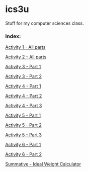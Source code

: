 ics3u
=====

Stuff for my computer sciences class.

<h3>Index:</h3>

<a href="https://github.com/edwinfinch/ics3u/tree/master/Activity1">Activity 1 - All parts</a>

<a href="https://github.com/edwinfinch/ics3u/tree/master/Activity2">Activity 2 - All parts</a>

<a href="https://github.com/edwinfinch/ics3u/tree/master/Activity3-part1">Activity 3 - Part 1</a>

<a href="https://github.com/edwinfinch/ics3u/tree/master/Activity3-part2">Activity 3 - Part 2</a>

<a href="https://github.com/edwinfinch/ics3u/tree/master/Activity4-part1">Activity 4 - Part 1</a>

<a href="https://github.com/edwinfinch/ics3u/tree/master/Activity4-part2">Activity 4 - Part 2</a>

<a href="https://github.com/edwinfinch/ics3u/tree/master/Activity4-part3">Activity 4 - Part 3</a>

<a href="https://github.com/edwinfinch/ics3u/tree/master/Activity5-part1">Activity 5 - Part 1</a>

<a href="https://github.com/edwinfinch/ics3u/tree/master/Activity5-part2">Activity 5 - Part 2</a>

<a href="https://github.com/edwinfinch/ics3u/tree/master/Activity5-part3">Activity 5 - Part 3</a>

<a href="https://github.com/edwinfinch/ics3u/tree/master/Activity6-part1">Activity 6 - Part 1</a>

<a href="https://github.com/edwinfinch/ics3u/tree/master/Activity6-part2">Activity 6 - Part 2</a>

<a href="https://github.com/edwinfinch/ics3u/tree/master/IdealWeightCalc">Summative - Ideal Weight Calculator</a>
